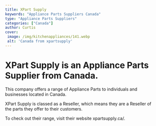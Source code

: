 ```yaml
---
title: XPart Supply
keywords: "Appliance Parts Suppliers Canada"
type: "Appliance Parts Suppliers"
categories: ["Canada"]
author: Curtis
cover:
 image: /img/kitchenappliances/141.webp
 alt: 'Canada from xpartsupply'
---
```


# XPart Supply is an Appliance Parts Supplier from Canada.

This company offers a range of Appliance Parts to individuals and businesses located in Canada.

XPart Supply is classed as a Reseller, which means they are a Reseller of the parts they offer to their customers.

To check out their range, visit their website xpartsupply.ca/.
